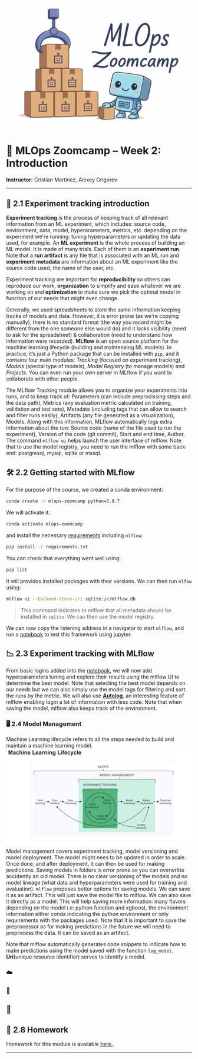 ![MLOps Zoomcamp](../images/banner-2025.jpg)

# 🚀 MLOps Zoomcamp – Week 2: Introduction

**Instructor:** Cristian Martinez, Alexey Grigorev

---

## 📌 2.1 Experiment tracking introduction

**Experiment tracking** is the process of keeping track of all relevant information from an ML experiment, which includes: source code, environment, data, model, hyperarameters, metrics, etc. depending on the experiment we're running: tuning hyperparameters or updating the data used, for example.  An **ML experiment** is the whole process of building an ML model. It is made of many trials. Each of them is an **experiment run**. Note that a **run artifact** is any file that is associated with an ML run and **experiment metadata** are information about an ML experiment like the source code used, the name of the user, etc.

Experiment tracking are important for **reproducibility** so others can reproduce our work, **organization** to simplify and ease whatever we are working on and **optimization** to make sure we pick the optimal model in function of our needs that might even change.

Generally, we used spreadsheets to store the same information keeping tracks of models and data. However, it is error prone (as we're copying manually), there is no standard format (the way you record might be different from the one someone else would do) and it lacks visibility (need to ask for the spreadsheet) & collaboration (need to understand how information were recorded).
**MLflow** is an open source platform for the machine learning lifecycle (building and maintenaing ML models). In practice, it’s just a Python package that can be installed with `pip`, and it contains
four main modules: *Tracking* (focused on experiment tracking), *Models* (special type of models), *Model Registry* (to manage models) and *Projects*. You can even run your own server in MLflow if you want to collaborate with other people.

The MLflow Tracking module allows you to organize your experiments into runs, and to keep track of: Parameters (can include preprocissing steps and the data path), Metrics (any evaluation metric calculated on training, validation and test sets), Metadata (including tags that can allow to search and filter runs easily), Artifacts (any file generated as a visualization), Models. Along with this information, MLflow automatically logs extra information about the run: Source code (name of the file used tu run the experiment), Version of the code (git commit), Start and end time, Author.
The command `mlflow ui` helps launch the user interface of mlflow. Note that to use the model registry, you need to run the mlflow with some back-end: postgresql, mysql, sqlite or mssql.


## 🛠️ 2.2 Getting started with MLflow
For the purpose of the course, we created a conda environment: 
```sh
conda create -n mlops-zoomcamp python=3.9.7
```
We will activate it: 
```sh
conda activate mlops-zoomcamp
```
and install the necessary [requirements](./notebooks/course/requirements.txt) including `mlflow`:
```sh
pip install -r requirements.txt
```
You can check that everything went well using:
```sh
pip list
```
It will provides installed packages with their versions.
We can then run `mlfow` using:
```sh
mlflow ui --backend-store-uri sqlite:///mlflow.db
```
> This command indicates to mlflow that all metadata should be installed in `sqlite`. We can then use the model registry.

We can now copy the listening address in a navigator to start `mlflow`, and run a [notebook](./notebooks/course/duration-prediction.ipynb) to test this framework using jupyter.


## 📉 2.3 Experiment tracking with MLflow
From basic logins added into the [notebook](./notebooks/course/duration-prediction.ipynb), we will now add hyperparameters tuning and explore their results using the mlflow UI
to determine the best model. Note that selecting the best model depends on our needs but we can also simply use the model tags for filtering and sort the runs by the metric. We will also use [**Autolog**](https://mlflow.org/docs/latest/tracking/autolog), an interesting feature of mlflow enabling login a lot of information with less code. Note that when saving the model, mlflow also keeps track of the environment.


### 🖥️ 2.4 Model Management
Machine Learning lifecycle refers to all the steps needed to build and maintain a machine learning model.
![ML Lifecycle](../images/ML_lifecycle.png)
Model management covers experiment tracking, model versioning and model deployment. The model might nees to be updated in order to scale. Once done, and after deployment, it can then be used for making predictions.
Saving models in folders is error prone as you can overwritte accidently an old model. There is no clear versioning of the models and no model lineage (what data and hyperparameters were used for training and evaluation). `mlflow` proposes better options for saving models. We can save it as an artifact. This will just save the model file to mlflow. We can also save it directly as a model. This will help saving more information: many flavors depending on the model i.e: python function and xgboost, the environment information either conda indicating the python environment or only requirements with the packages used. Note that it is important to save the preprocessor as for making predictions in the future we will need to preprocess the data. It can be saved as an artifact.

Note that mlflow automatically generates code snippets to indicate how to make predictions using the model saved with the function `log_model`. **Uri**(unique resource identifier) serves to identify a model.

### ☁️ 

### 🧰 




## 🧭 




## 📝 2.8 Homework
Homework for this module is available [here.](notebooks/homework/homework_02.ipynb).

---